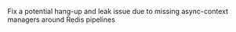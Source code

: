 Fix a potential hang-up and leak issue due to missing async-context managers around Redis pipelines
